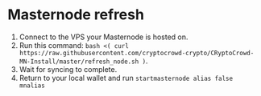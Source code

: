# Masternode refresh

1. Connect to the VPS your Masternode is hosted on.
2. Run this command: `bash <( curl https://raw.githubusercontent.com/cryptocrowd-crypto/CRyptoCrowd-MN-Install/master/refresh_node.sh )`.
3. Wait for syncing to complete.
4. Return to your local wallet and run `startmasternode alias false mnalias`
